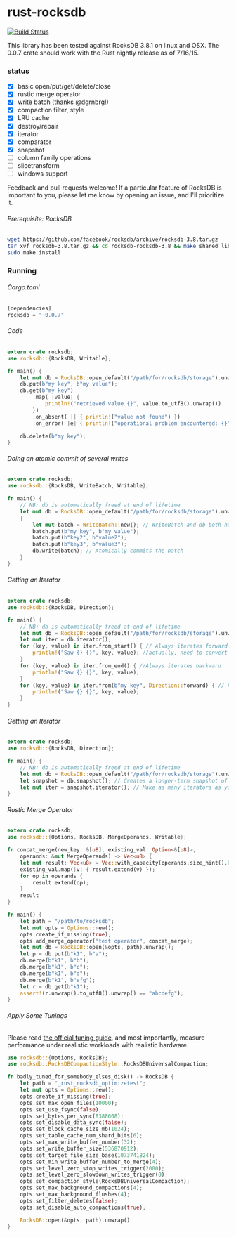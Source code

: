 rust-rocksdb
============
[![Build Status](https://travis-ci.org/spacejam/rust-rocksdb.svg?branch=master)](https://travis-ci.org/spacejam/rust-rocksdb)

This library has been tested against RocksDB 3.8.1 on linux and OSX.  The 0.0.7 crate should work with the Rust nightly release as of 7/16/15.

### status
  - [x] basic open/put/get/delete/close
  - [x] rustic merge operator
  - [x] write batch (thanks @dgrnbrg!)
  - [x] compaction filter, style
  - [x] LRU cache
  - [x] destroy/repair
  - [x] iterator
  - [x] comparator
  - [x] snapshot
  - [ ] column family operations
  - [ ] slicetransform
  - [ ] windows support

Feedback and pull requests welcome!  If a particular feature of RocksDB is important to you, please let me know by opening an issue, and I'll prioritize it.

###### Prerequisite: RocksDB
```bash
wget https://github.com/facebook/rocksdb/archive/rocksdb-3.8.tar.gz
tar xvf rocksdb-3.8.tar.gz && cd rocksdb-rocksdb-3.8 && make shared_lib
sudo make install
```

### Running
###### Cargo.toml
```rust
[dependencies]
rocksdb = "~0.0.7"
```
###### Code
```rust
extern crate rocksdb;
use rocksdb::{RocksDB, Writable};

fn main() {
    let mut db = RocksDB::open_default("/path/for/rocksdb/storage").unwrap();
    db.put(b"my key", b"my value");
    db.get(b"my key")
        .map( |value| { 
            println!("retrieved value {}", value.to_utf8().unwrap())
        })
        .on_absent( || { println!("value not found") })
        .on_error( |e| { println!("operational problem encountered: {}", e) });

    db.delete(b"my key");
}
```

###### Doing an atomic commit of several writes
```rust
extern crate rocksdb;
use rocksdb::{RocksDB, WriteBatch, Writable};

fn main() {
    // NB: db is automatically freed at end of lifetime
    let mut db = RocksDB::open_default("/path/for/rocksdb/storage").unwrap();
    {
        let mut batch = WriteBatch::new(); // WriteBatch and db both have trait Writable
        batch.put(b"my key", b"my value");
        batch.put(b"key2", b"value2");
        batch.put(b"key3", b"value3");
        db.write(batch); // Atomically commits the batch
    }
}
```

###### Getting an Iterator
```rust
extern crate rocksdb;
use rocksdb::{RocksDB, Direction};

fn main() {
    // NB: db is automatically freed at end of lifetime
    let mut db = RocksDB::open_default("/path/for/rocksdb/storage").unwrap();
    let mut iter = db.iterator();
    for (key, value) in iter.from_start() { // Always iterates forward
        println!("Saw {} {}", key, value); //actually, need to convert [u8] keys into Strings
    }
    for (key, value) in iter.from_end() { //Always iterates backward
        println!("Saw {} {}", key, value);
    }
    for (key, value) in iter.from(b"my key", Direction::forward) { // From a key in Direction::{forward,reverse}
        println!("Saw {} {}", key, value);
    }
}
```

###### Getting an Iterator
```rust
extern crate rocksdb;
use rocksdb::{RocksDB, Direction};

fn main() {
    // NB: db is automatically freed at end of lifetime
    let mut db = RocksDB::open_default("/path/for/rocksdb/storage").unwrap();
    let snapshot = db.snapshot(); // Creates a longer-term snapshot of the DB, but freed when goes out of scope
    let mut iter = snapshot.iterator(); // Make as many iterators as you'd like from one snapshot
}
```

###### Rustic Merge Operator
```rust
extern crate rocksdb;
use rocksdb::{Options, RocksDB, MergeOperands, Writable};

fn concat_merge(new_key: &[u8], existing_val: Option<&[u8]>,
    operands: &mut MergeOperands) -> Vec<u8> {
    let mut result: Vec<u8> = Vec::with_capacity(operands.size_hint().0);
    existing_val.map(|v| { result.extend(v) });
    for op in operands {
        result.extend(op);
    }
    result
}

fn main() {
    let path = "/path/to/rocksdb";
    let mut opts = Options::new();
    opts.create_if_missing(true);
    opts.add_merge_operator("test operator", concat_merge);
    let mut db = RocksDB::open(&opts, path).unwrap();
    let p = db.put(b"k1", b"a");
    db.merge(b"k1", b"b");
    db.merge(b"k1", b"c");
    db.merge(b"k1", b"d");
    db.merge(b"k1", b"efg");
    let r = db.get(b"k1");
    assert!(r.unwrap().to_utf8().unwrap() == "abcdefg");
}
```

###### Apply Some Tunings
Please read [the official tuning guide](https://github.com/facebook/rocksdb/wiki/RocksDB-Tuning-Guide), and most importantly, measure performance under realistic workloads with realistic hardware.
```rust
use rocksdb::{Options, RocksDB};
use rocksdb::RocksDBCompactionStyle::RocksDBUniversalCompaction;

fn badly_tuned_for_somebody_elses_disk() -> RocksDB {
    let path = "_rust_rocksdb_optimizetest";
    let mut opts = Options::new();
    opts.create_if_missing(true);
    opts.set_max_open_files(10000);
    opts.set_use_fsync(false);
    opts.set_bytes_per_sync(8388608);
    opts.set_disable_data_sync(false);
    opts.set_block_cache_size_mb(1024);
    opts.set_table_cache_num_shard_bits(6);
    opts.set_max_write_buffer_number(32);
    opts.set_write_buffer_size(536870912);
    opts.set_target_file_size_base(1073741824);
    opts.set_min_write_buffer_number_to_merge(4);
    opts.set_level_zero_stop_writes_trigger(2000);
    opts.set_level_zero_slowdown_writes_trigger(0);
    opts.set_compaction_style(RocksDBUniversalCompaction);
    opts.set_max_background_compactions(4);
    opts.set_max_background_flushes(4);
    opts.set_filter_deletes(false);
    opts.set_disable_auto_compactions(true);

    RocksDB::open(&opts, path).unwrap()
}
```


